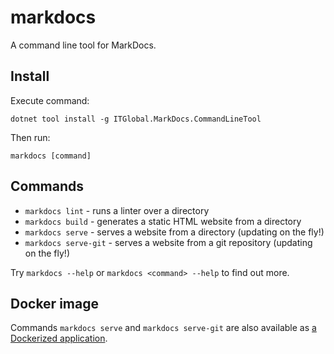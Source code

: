 # markdocs

A command line tool for MarkDocs.

## Install

Execute command:

```shell
dotnet tool install -g ITGlobal.MarkDocs.CommandLineTool
```

Then run:

```shell
markdocs [command]
```

## Commands

* `markdocs lint` - runs a linter over a directory
* `markdocs build` - generates a static HTML website from a directory
* `markdocs serve` - serves a website from a directory (updating on the fly!)
* `markdocs serve-git` - serves a website from a git repository (updating on the fly!)

Try `markdocs --help` or `markdocs <command> --help` to find out more.

## Docker image

Commands `markdocs serve`  and `markdocs serve-git` are also available
as [a Dockerized application](https://hub.docker.com/r/itglobal/markdocs).
